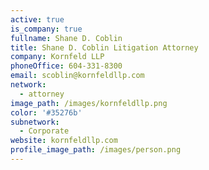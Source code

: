 ```yaml
---
active: true
is_company: true
fullname: Shane D. Coblin
title: Shane D. Coblin Litigation Attorney
company: Kornfeld LLP
phoneOffice: 604-331-8300
email: scoblin@kornfeldllp.com
network:
  - attorney
image_path: /images/kornfeldllp.png
color: '#35276b'
subnetwork:
  - Corporate
website: kornfeldllp.com
profile_image_path: /images/person.png
---
```

